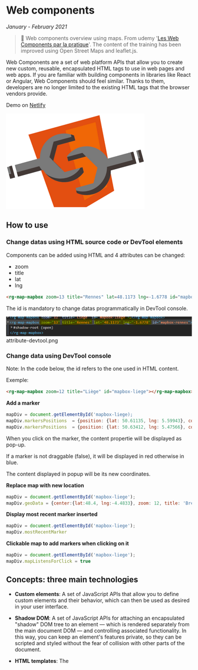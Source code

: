 # Web components

*January - February 2021*

> 🔨 Web components overview using maps. From udemy '[Les Web Components par la pratique](https://www.udemy.com/course/les-web-components-par-la-pratique/)'. The content of the training has been improved using Open Street Maps and leaflet.js.

Web Components are a set of web platform APIs that allow you to create new custom, reusable, encapsulated HTML tags to use in web pages and web apps. If you are familiar with building components in libraries like React or Angular, Web Components should feel similar. Thanks to them, developers are no longer limited to the existing HTML tags that the browser vendors provide.

Demo on [Netlify](https://adoring-hodgkin-826062.netlify.app/)

![web-components-logo](_readme-img/web-components-logo.png)

## How to use

### Change datas using HTML source code or DevTool elements

Components can be added using HTML and 4 attributes can be changed:

- zoom
- title
- lat
- lng

````html
<rg-map-mapbox zoom=13 title="Rennes" lat=48.1173 lng=-1.6778 id="mapbox-rennes"></rg-map-mapbox>
````

The id is mandatory to change datas programmatically in DevTool console.

![attribute-devtool](_readme-img/attribute-devtool.png)
attribute-devtool.png

### Change data using DevTool console

Note: In the code below, the id refers to the one used in HTML content.

Exemple:
````html
<rg-map-mapbox zoom=12 title="Liège" id="mapbox-liege"></rg-map-mapbox>
````

**Add a marker**

````js
mapDiv = document.getElementById('mapbox-liege);
mapDiv.markersPositions  = {position: {lat: 50.61135, lng: 5.59943}, content: "Angleur", draggable: false}
mapDiv.markersPositions  = {position: {lat: 50.63412, lng: 5.47566}, content: "Grâce-Hollogne", draggable: true}
````

When you click on the marker, the content propertie will be displayed as pop-up.

If a marker is not draggable (false), it will be displayed in red otherwise in blue.

The content displayed in popup will be its new coordinates.

**Replace map with new location**

````js
mapDiv = document.getElementById('mapbox-liege');
mapDiv.geoData = {center:{lat:48.4, lng:-4.4833}, zoom: 12, title: 'Brest'}
````

**Display most recent marker inserted**

````js
mapDiv = document.getElementById('mapbox-liege');
mapDiv.mostRecentMarker
````

**Clickable map to add markers when clicking on it**

````js
mapDiv = document.getElementById('mapbox-liege');
mapDiv.mapListensForClick = true
````

## Concepts: three main technologies

- **Custom elements**: A set of JavaScript APIs that allow you to define custom elements and their behavior, which can then be used as desired in your user interface.
- **Shadow DOM**: A set of JavaScript APIs for attaching an encapsulated "shadow" DOM tree to an element — which is rendered separately from the main document DOM — and controlling associated functionality. In this way, you can keep an element's features private, so they can be scripted and styled without the fear of collision with other parts of the document.
- **HTML templates**: The <template> and <slot> elements enable you to write markup templates that are not displayed in the rendered page. These can then be reused multiple times as the basis of a custom element's structure.

- **Deprecated - HTML Imports**: Was: `<link rel="import" href="myfile.html">`. This feature is **obsolete**. Although it may still work in some browsers, its use is discouraged since it could be removed at any time. Try to avoid using it.

## Callbacks

*connectedCallback*: Invoked each time the custom element is appended into a document-connected element. This will happen each time the node is moved, and may happen before the element's contents have been fully parsed.

*attributeChangedCallback*: Invoked each time one of the custom element's attributes is added, removed, or changed. Which attributes to notice change for is specified in a static get observedAttributes method

## Shadow DOM

The ShadowRoot interface of the Shadow DOM API is the root node of a DOM subtree that is rendered separately from a document's main DOM tree. With Shadow DOM, each component instance is encapsulated in its own DOM.

The Element.attachShadow() method attaches a shadow DOM tree to the specified element and returns a reference to its ShadowRoot.

![shadow-dom-console.png](_readme-img/shadow-dom-console.png)

## Properties vs Attributes

Properties are available on a DOM node when being manipulated by JavaScript.

````js
const myElem = document.querySelector('.my-elem');

myElem.className; // className is a property
````

And attributes are provided in the HTML itself. Here *alt*, *width* and *height* are all attributes.

````js
<img src="/path/to/img.svg" alt="My Image" width="150" height="250">
````

## Useful links
- [codeconcept/webcompomisc](https://github.com/codeconcept/webcompomisc)
- [codeconcept/webcompomap](https://github.com/codeconcept/webcompomap)
- [MDN: Web Components](https://developer.mozilla.org/en-US/docs/Web/Web_Components)
- [MDN: Using custom elements](https://developer.mozilla.org/en-US/docs/Web/Web_Components/Using_custom_elements)
- [Attributes and Properties in Custom Elements](https://alligator.io/web-components/attributes-properties/)
- [ApiNotActivatedMapError for simple html page using google-places-api](https://stackoverflow.com/questions/35700182/apinotactivatedmaperror-for-simple-html-page-using-google-places-api)
- [Leaflet Tutorials](https://leafletjs.com/examples.html)
- [Webcomponent with internal js and css doesn't show content](https://stackoverflow.com/questions/58272007/webcomponent-with-internal-js-and-css-doesnt-show-content)
- [MapBox](https://www.mapbox.com/)
- [OpenStreetMap Belgique](https://openstreetmap.be/fr/)
- [OpenStreetMap France](https://www.openstreetmap.fr/)